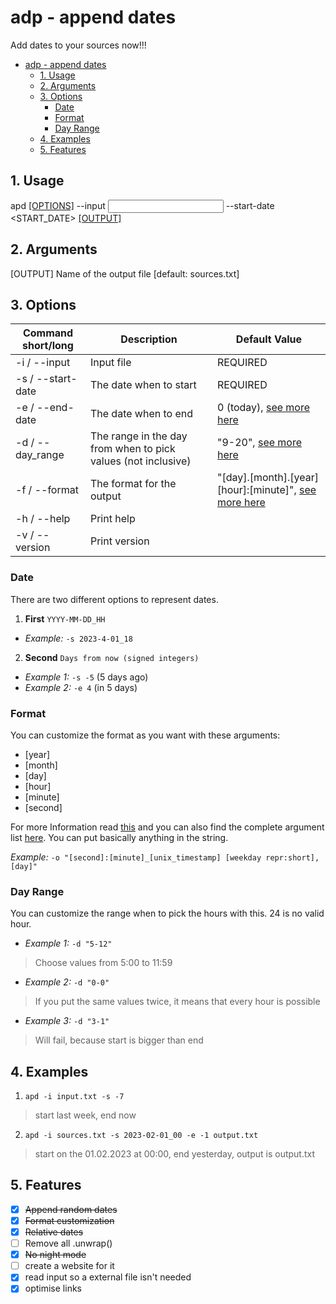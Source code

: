 # adp - append dates
Add dates to your sources now!!!

<!--toc:start-->
- [adp - append dates](#adp-append-dates)
  - [1. Usage](#1-usage)
  - [2. Arguments](#2-arguments)
  - [3. Options](#3-options)
    - [Date](#date)
    - [Format](#format)
    - [Day Range](#day-range)
  - [4. Examples](#4-examples)
  - [5. Features](#5-features)
<!--toc:end-->


## 1. Usage
apd [[OPTIONS]](#3-options) --input <INPUT> --start-date <START_DATE> [[OUTPUT]](#2-arguments)

## 2. Arguments
[OUTPUT]  Name of the output file [default: sources.txt]

## 3. Options
Command short/long | Description | Default Value
---|---|---
-i / --input | Input file | REQUIRED
-s / --start-date | The date when to start | REQUIRED
-e / --end-date | The date when to end | 0 (today), [see more here](#date)
-d / --day_range | The range in the day from when to pick values (not inclusive) | "9-20", [see more here](#day-range)
-f / --format | The format for the output | "[day].[month].[year] [hour]:[minute]", [see more here](#format)
-h / --help | Print help
-v / --version | Print version

### Date
There are two different options to represent dates.

1. **First**
`YYYY-MM-DD_HH`
- _Example:_ `-s 2023-4-01_18`

2. **Second**
`Days from now (signed integers)`
- _Example 1:_ `-s -5` (5 days ago)
- _Example 2:_ `-e 4` (in 5 days)


### Format
You can customize the format as you want with these arguments:

- [year]
- [month]
- [day]
- [hour]
- [minute]
- [second]

For more Information read [this](https://time-rs.github.io/book/api/format-description.html) and you can also find the complete argument list [here](https://docs.rs/time/0.3.20/time/format_description/modifier/index.html#structs). You can put basically anything in the string. <br>

_Example:_ `-o "[second]:[minute]_[unix_timestamp] [weekday repr:short],[day]"`


### Day Range
You can customize the range when to pick the hours with this. 24 is no valid hour.

- _Example 1:_ `-d "5-12"`
 > Choose values from 5:00 to 11:59
- _Example 2:_ `-d "0-0"`
 > If you put the same values twice, it means that every hour is possible
- _Example 3:_ `-d "3-1"`
 > Will fail, because start is bigger than end


## 4. Examples
1. `apd -i input.txt -s -7`
  > start last week, end now
2. `apd -i sources.txt -s 2023-02-01_00 -e -1 output.txt`
  > start on the 01.02.2023 at 00:00, end yesterday, output is output.txt


## 5. Features
- [x] ~~Append random dates~~
- [x] ~~Format customization~~
- [x] ~~Relative dates~~
- [ ] Remove all .unwrap()
- [x] ~~No night mode~~
- [ ] create a website for it
- [x] read input so a external file isn't needed
- [x] optimise links
